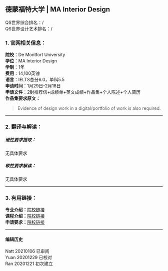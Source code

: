 ##  德蒙福特大学 | MA Interior Design

QS世界综合排名：/  
QS世界设计艺术排名：/  

### 1. 官网相关信息：

**院校**：De Montfort University   
**学位**：MA Interior Design  
**学制**：1年  
**费用**：14,100英镑  
**语言**：IELTS总分6.0，单科5.5  
**申请时间**：1月29日-2月18日  
**申请文件**：2封推荐信+成绩单+英文成绩+作品集+个人陈述+个人简历  
**作品集要求原文：**  
> Evidence of design work in a digital/portfolio of work is also required.




---


### 2. 翻译与解读：

##### 硬性要求提取：
无具体要求  


##### 软性要求解读：
无具体要求  

---


### 3. 有用链接：

**专业介绍：**[院校链接](https://www.dmu.ac.uk/study/courses/postgraduate-courses/interior-design-ma-degree/interior-design-ma-degree.aspx)  
**课程介绍：**[院校链接](https://www.dmu.ac.uk/study/courses/postgraduate-courses/interior-design-ma-degree/interior-design-ma-degree.aspx)  
**申请要求：**[院校链接](https://www.dmu.ac.uk/study/courses/postgraduate-courses/interior-design-ma-degree/interior-design-ma-degree.aspx)  



---


#### 编辑历史  
Natt 20210106 已审阅  
Yuan 20201229 已校对  
Ran 20201221 初次建立
